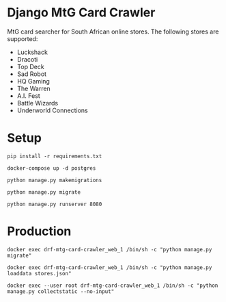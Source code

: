 # Django MtG Card Crawler

MtG card searcher for South African online stores. The following stores are supported:

- Luckshack
- Dracoti
- Top Deck
- Sad Robot
- HQ Gaming
- The Warren
- A.I. Fest
- Battle Wizards
- Underworld Connections


# Setup

```
pip install -r requirements.txt
```

```
docker-compose up -d postgres
```

```
python manage.py makemigrations
```

```
python manage.py migrate
```

```
python manage.py runserver 8080
```

# Production

```shell
docker exec drf-mtg-card-crawler_web_1 /bin/sh -c "python manage.py migrate"
```

```shell
docker exec drf-mtg-card-crawler_web_1 /bin/sh -c "python manage.py loaddata stores.json"
```

```shell
docker exec --user root drf-mtg-card-crawler_web_1 /bin/sh -c "python manage.py collectstatic --no-input"
```
